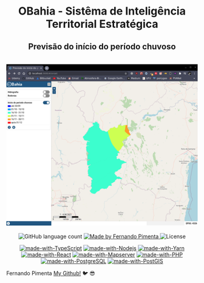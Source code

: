 <div align="center">
<h1>OBahia - Sistêma de Inteligência Territorial Estratégica</h1>
<h2>Previsão do início do período chuvoso</h2>
<br>
<img width="600" src="assets/print.png" alt="OBahia - Análise de séries temporais">
<br>
<br>
</div>

<div align="center">
  <img alt="GitHub language count" src="https://img.shields.io/github/languages/count/pimentafm/obahia-temporal?color=blue&style=for-the-badge">

  <a href="https://github.com/pimentafm">
    <img alt="Made by Fernando Pimenta" src="https://img.shields.io/badge/made%20by-Fernando%20Pimenta-blue?style=for-the-badge">
  </a>

  <img alt="License" src="https://img.shields.io/badge/license-MIT-blue?style=for-the-badge">
</div>

<div align="center">

[![made-with-TypeScript](https://img.shields.io/badge/TypeScript-294E80?style=for-the-badge)](https://www.typescriptlang.org/)
[![made-with-Nodejs](https://img.shields.io/badge/Node-green?style=for-the-badge)](https://nodejs.org/)
[![made-with-Yarn](https://img.shields.io/badge/Yarn-2188b6?style=for-the-badge)](https://yarnpkg.com/)
[![made-with-React](https://img.shields.io/badge/React-61dafb?style=for-the-badge)](https://reactjs.org/)
[![made-with-Mapserver](https://img.shields.io/badge/mapserver-33a333?style=for-the-badge)](https://mapserver.org/)
[![made-with-PHP](https://img.shields.io/badge/Django-purple?style=for-the-badge)](https://www.php.net/)
[![made-with-PostgreSQL](https://img.shields.io/badge/PostgreSQL-33658f?style=for-the-badge)](https://www.postgresql.org/)
[![made-with-PostGIS](https://img.shields.io/badge/PostGIS-5a7a9f?style=for-the-badge)](https://postgis.net/)

</div>

Fernando Pimenta [My Github!](https://github.com/pimentafm) :bird: :sunglasses:

